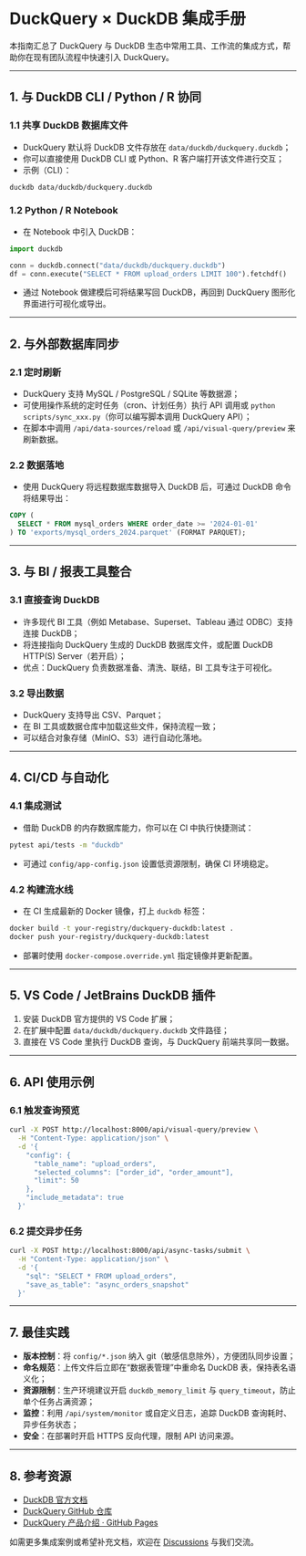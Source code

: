 # DuckQuery × DuckDB 集成手册

本指南汇总了 DuckQuery 与 DuckDB 生态中常用工具、工作流的集成方式，帮助你在现有团队流程中快速引入 DuckQuery。

---

## 1. 与 DuckDB CLI / Python / R 协同

### 1.1 共享 DuckDB 数据库文件

- DuckQuery 默认将 DuckDB 文件存放在 `data/duckdb/duckquery.duckdb`；
- 你可以直接使用 DuckDB CLI 或 Python、R 客户端打开该文件进行交互；
- 示例（CLI）：

```bash
duckdb data/duckdb/duckquery.duckdb
```

### 1.2 Python / R Notebook

- 在 Notebook 中引入 DuckDB：

```python
import duckdb

conn = duckdb.connect("data/duckdb/duckquery.duckdb")
df = conn.execute("SELECT * FROM upload_orders LIMIT 100").fetchdf()
```

- 通过 Notebook 做建模后可将结果写回 DuckDB，再回到 DuckQuery 图形化界面进行可视化或导出。

---

## 2. 与外部数据库同步

### 2.1 定时刷新

- DuckQuery 支持 MySQL / PostgreSQL / SQLite 等数据源；
- 可使用操作系统的定时任务（cron、计划任务）执行 API 调用或 `python scripts/sync_xxx.py`（你可以编写脚本调用 DuckQuery API）；
- 在脚本中调用 `/api/data-sources/reload` 或 `/api/visual-query/preview` 来刷新数据。

### 2.2 数据落地

- 使用 DuckQuery 将远程数据库数据导入 DuckDB 后，可通过 DuckDB 命令将结果导出：

```sql
COPY (
  SELECT * FROM mysql_orders WHERE order_date >= '2024-01-01'
) TO 'exports/mysql_orders_2024.parquet' (FORMAT PARQUET);
```

---

## 3. 与 BI / 报表工具整合

### 3.1 直接查询 DuckDB

- 许多现代 BI 工具（例如 Metabase、Superset、Tableau 通过 ODBC）支持连接 DuckDB；
- 将连接指向 DuckQuery 生成的 DuckDB 数据库文件，或配置 DuckDB HTTP(S) Server（若开启）；
- 优点：DuckQuery 负责数据准备、清洗、联结，BI 工具专注于可视化。

### 3.2 导出数据

- DuckQuery 支持导出 CSV、Parquet；
- 在 BI 工具或数据仓库中加载这些文件，保持流程一致；
- 可以结合对象存储（MinIO、S3）进行自动化落地。

---

## 4. CI/CD 与自动化

### 4.1 集成测试

- 借助 DuckDB 的内存数据库能力，你可以在 CI 中执行快捷测试：

```bash
pytest api/tests -m "duckdb"
```

- 可通过 `config/app-config.json` 设置低资源限制，确保 CI 环境稳定。

### 4.2 构建流水线

- 在 CI 生成最新的 Docker 镜像，打上 `duckdb` 标签：

```bash
docker build -t your-registry/duckquery-duckdb:latest .
docker push your-registry/duckquery-duckdb:latest
```

- 部署时使用 `docker-compose.override.yml` 指定镜像并更新配置。

---

## 5. VS Code / JetBrains DuckDB 插件

1. 安装 DuckDB 官方提供的 VS Code 扩展；
2. 在扩展中配置 `data/duckdb/duckquery.duckdb` 文件路径；
3. 直接在 VS Code 里执行 DuckDB 查询，与 DuckQuery 前端共享同一数据。

---

## 6. API 使用示例

### 6.1 触发查询预览

```bash
curl -X POST http://localhost:8000/api/visual-query/preview \
  -H "Content-Type: application/json" \
  -d '{
    "config": {
      "table_name": "upload_orders",
      "selected_columns": ["order_id", "order_amount"],
      "limit": 50
    },
    "include_metadata": true
  }'
```

### 6.2 提交异步任务

```bash
curl -X POST http://localhost:8000/api/async-tasks/submit \
  -H "Content-Type: application/json" \
  -d '{
    "sql": "SELECT * FROM upload_orders",
    "save_as_table": "async_orders_snapshot"
  }'
```

---

## 7. 最佳实践

- **版本控制**：将 `config/*.json` 纳入 git（敏感信息除外），方便团队同步设置；
- **命名规范**：上传文件后立即在“数据表管理”中重命名 DuckDB 表，保持表名语义化；
- **资源限制**：生产环境建议开启 `duckdb_memory_limit` 与 `query_timeout`，防止单个任务占满资源；
- **监控**：利用 `/api/system/monitor` 或自定义日志，追踪 DuckDB 查询耗时、异步任务状态；
- **安全**：在部署时开启 HTTPS 反向代理，限制 API 访问来源。

---

## 8. 参考资源

- [DuckDB 官方文档](https://duckdb.org/docs/)
- [DuckQuery GitHub 仓库](https://github.com/Chenkeliang/duckdb-query)
- [DuckQuery 产品介绍 · GitHub Pages](https://chenkeliang.github.io/DuckQuery/)

如需更多集成案例或希望补充文档，欢迎在 [Discussions](https://github.com/Chenkeliang/duckdb-query/discussions) 与我们交流。
